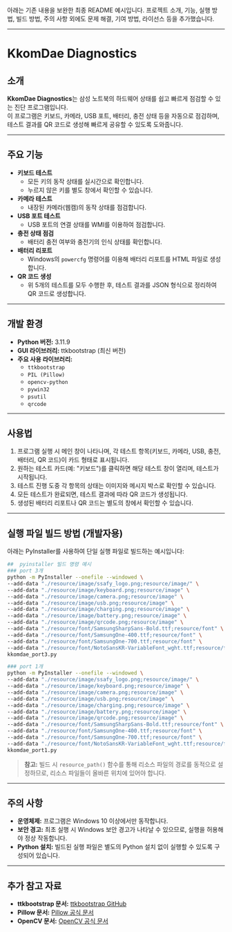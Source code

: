 아래는 기존 내용을 보완한 최종 README 예시입니다. 프로젝트 소개, 기능, 실행 방법, 빌드 방법, 주의 사항 외에도 문제 해결, 기여 방법, 라이선스 등을 추가했습니다.

---

# KkomDae Diagnostics

## 소개
**KkomDae Diagnostics**는 삼성 노트북의 하드웨어 상태를 쉽고 빠르게 점검할 수 있는 진단 프로그램입니다.  
이 프로그램은 키보드, 카메라, USB 포트, 배터리, 충전 상태 등을 자동으로 점검하며, 테스트 결과를 QR 코드로 생성해 빠르게 공유할 수 있도록 도와줍니다.

---

## 주요 기능

- **키보드 테스트**
  - 모든 키의 동작 상태를 실시간으로 확인합니다.
  - 누르지 않은 키를 별도 창에서 확인할 수 있습니다.
- **카메라 테스트**
  - 내장된 카메라(웹캠)의 동작 상태를 점검합니다.
- **USB 포트 테스트**
  - USB 포트의 연결 상태를 WMI를 이용하여 점검합니다.
- **충전 상태 점검**
  - 배터리 충전 여부와 충전기의 인식 상태를 확인합니다.
- **배터리 리포트**
  - Windows의 `powercfg` 명령어를 이용해 배터리 리포트를 HTML 파일로 생성합니다.
- **QR 코드 생성**
  - 위 5개의 테스트를 모두 수행한 후, 테스트 결과를 JSON 형식으로 정리하여 QR 코드로 생성합니다.

---

## 개발 환경

- **Python 버전:** 3.11.9
- **GUI 라이브러리:** ttkbootstrap (최신 버전)
- **주요 사용 라이브러리:**
  - `ttkbootstrap`
  - `PIL (Pillow)`
  - `opencv-python`
  - `pywin32`
  - `psutil`
  - `qrcode`

---

## 사용법

1. 프로그램 실행 시 메인 창이 나타나며, 각 테스트 항목(키보드, 카메라, USB, 충전, 배터리, QR 코드)이 카드 형태로 표시됩니다.
2. 원하는 테스트 카드(예: "키보드")를 클릭하면 해당 테스트 창이 열리며, 테스트가 시작됩니다.
3. 테스트 진행 도중 각 항목의 상태는 이미지와 메시지 박스로 확인할 수 있습니다.
4. 모든 테스트가 완료되면, 테스트 결과에 따라 QR 코드가 생성됩니다.
5. 생성된 배터리 리포트나 QR 코드는 별도의 창에서 확인할 수 있습니다.

---

## 실행 파일 빌드 방법 (개발자용)

아래는 PyInstaller를 사용하여 단일 실행 파일로 빌드하는 예시입니다:

```bash
##  pyinstaller 빌드 명령 예시
### port 3개
python -m PyInstaller --onefile --windowed \
--add-data "./resource/image/ssafy_logo.png;resource/image/" \
--add-data "./resource/image/keyboard.png;resource/image" \
--add-data "./resource/image/camera.png;resource/image" \
--add-data "./resource/image/usb.png;resource/image" \
--add-data "./resource/image/charging.png;resource/image" \
--add-data "./resource/image/battery.png;resource/image" \
--add-data "./resource/image/qrcode.png;resource/image" \
--add-data "./resource/font/SamsungSharpSans-Bold.ttf;resource/font" \
--add-data "./resource/font/SamsungOne-400.ttf;resource/font" \
--add-data "./resource/font/SamsungOne-700.ttf;resource/font" \
--add-data "./resource/font/NotoSansKR-VariableFont_wght.ttf;resource/font" \
kkomdae_port3.py
```
```bash
### port 1개
python -m PyInstaller --onefile --windowed \
--add-data "./resource/image/ssafy_logo.png;resource/image/" \
--add-data "./resource/image/keyboard.png;resource/image" \
--add-data "./resource/image/camera.png;resource/image" \
--add-data "./resource/image/usb.png;resource/image" \
--add-data "./resource/image/charging.png;resource/image" \
--add-data "./resource/image/battery.png;resource/image" \
--add-data "./resource/image/qrcode.png;resource/image" \
--add-data "./resource/font/SamsungSharpSans-Bold.ttf;resource/font" \
--add-data "./resource/font/SamsungOne-400.ttf;resource/font" \
--add-data "./resource/font/SamsungOne-700.ttf;resource/font" \
--add-data "./resource/font/NotoSansKR-VariableFont_wght.ttf;resource/font" \
kkomdae_port1.py
```

> **참고:** 빌드 시 `resource_path()` 함수를 통해 리소스 파일의 경로를 동적으로 설정하므로, 리소스 파일들이 올바른 위치에 있어야 합니다.

---

## 주의 사항

- **운영체제:** 프로그램은 Windows 10 이상에서만 동작합니다.
- **보안 경고:** 최초 실행 시 Windows 보안 경고가 나타날 수 있으므로, 실행을 허용해야 정상 작동합니다.
- **Python 설치:** 빌드된 실행 파일은 별도의 Python 설치 없이 실행할 수 있도록 구성되어 있습니다.

---

## 추가 참고 자료

- **ttkbootstrap 문서:** [ttkbootstrap GitHub](https://github.com/israel-dryer/ttkbootstrap)
- **Pillow 문서:** [Pillow 공식 문서](https://pillow.readthedocs.io/)
- **OpenCV 문서:** [OpenCV 공식 문서](https://docs.opencv.org/)
